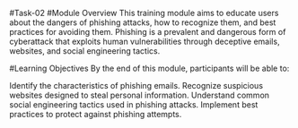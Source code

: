 #Task-02
#Module Overview
This training module aims to educate users about the dangers of phishing attacks, how to recognize them, and best practices for avoiding them. Phishing is a prevalent and dangerous form of cyberattack that exploits human vulnerabilities through deceptive emails, websites, and social engineering tactics.

#Learning Objectives
By the end of this module, participants will be able to:

Identify the characteristics of phishing emails.
Recognize suspicious websites designed to steal personal information.
Understand common social engineering tactics used in phishing attacks.
Implement best practices to protect against phishing attempts.
